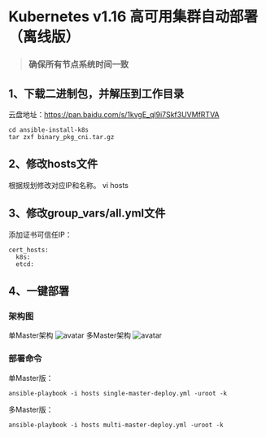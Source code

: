 # Kubernetes v1.16 高可用集群自动部署（离线版）
>### 确保所有节点系统时间一致
## 1、下载二进制包，并解压到工作目录
云盘地址：https://pan.baidu.com/s/1kvgE_ql9i7Skf3UVMfRTVA
```
cd ansible-install-k8s
tar zxf binary_pkg_cni.tar.gz
```
## 2、修改hosts文件
根据规划修改对应IP和名称。
vi hosts
## 3、修改group_vars/all.yml文件

添加证书可信任IP：
```
cert_hosts:
  k8s:
  etcd:
```
## 4、一键部署
### 架构图
单Master架构
![avatar](https://github.com/lizhenliang/ansible-install-k8s/blob/master/single-master.png)
多Master架构
![avatar](https://github.com/lizhenliang/ansible-install-k8s/blob/master/multi-master.png)
### 部署命令
单Master版：
```
ansible-playbook -i hosts single-master-deploy.yml -uroot -k
```
多Master版：
```
ansible-playbook -i hosts multi-master-deploy.yml -uroot -k
```
